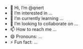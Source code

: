 - 👋 Hi, I’m @qnert
- 👀 I’m interested in ...
- 🌱 I’m currently learning ...
- 💞️ I’m looking to collaborate on ...
- 📫 How to reach me ...
- 😄 Pronouns: ...
- ⚡ Fun fact: ...

<!---
qnert/qnert is a ✨ special ✨ repository because its `README.md` (this file) appears on your GitHub profile.
You can click the Preview link to take a look at your changes.
--->
